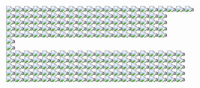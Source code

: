 ![a][cat]![a][cat]![a][cat]![a][cat]![a][space]![a][space]![a][space]![a][space]![a][space]![a][cat]![a][space]![a][space]![a][space]![a][space]![a][space]![a][cat]![a][cat]![a][cat]![a][cat]![a][cat]![a][space]  
![a][cat]![a][space]![a][space]![a][space]![a][space]![a][space]![a][space]![a][space]![a][cat]![a][space]![a][cat]![a][space]![a][space]![a][space]![a][space]![a][space]![a][space]![a][cat]  
![a][cat]![a][space]![a][space]![a][space]![a][space]![a][space]![a][space]![a][cat]![a][cat]![a][cat]![a][cat]![a][cat]![a][space]![a][space]![a][space]![a][space]![a][space]![a][cat]  
![a][cat]![a][space]![a][space]![a][space]![a][space]![a][space]![a][space]![a][cat]![a][space]![a][space]![a][space]![a][cat]![a][space]![a][space]![a][space]![a][space]![a][space]![a][cat]  
![a][cat]![a][cat]![a][cat]![a][cat]![a][space]![a][space]![a][space]![a][cat]![a][space]![a][space]![a][space]![a][cat]![a][space]![a][space]![a][space]![a][space]![a][space]![a][cat]  
![a][space]  
![a][space]  
![a][space]![a][space]![a][space]![a][cat]![a][space]![a][space]![a][space]![a][space]![a][space]![a][cat]![a][space]![a][space]![a][space]![a][space]![a][space]![a][cat]![a][space]![a][space]![a][space]![a][cat]  
![a][space]![a][space]![a][space]![a][cat]![a][space]![a][space]![a][space]![a][space]![a][cat]![a][space]![a][cat]![a][space]![a][space]![a][space]![a][space]![a][cat]![a][cat]![a][space]![a][cat]![a][cat]  
![a][space]![a][space]![a][space]![a][cat]![a][space]![a][space]![a][space]![a][cat]![a][cat]![a][cat]![a][cat]![a][cat]![a][space]![a][space]![a][space]![a][cat]![a][space]![a][cat]![a][space]![a][cat]  
![a][cat]![a][space]![a][space]![a][cat]![a][space]![a][space]![a][space]![a][cat]![a][space]![a][space]![a][space]![a][cat]![a][space]![a][space]![a][space]![a][cat]![a][space]![a][space]![a][space]![a][cat]  
![a][cat]![a][cat]![a][cat]![a][cat]![a][space]![a][space]![a][space]![a][cat]![a][space]![a][space]![a][space]![a][cat]![a][space]![a][space]![a][space]![a][cat]![a][space]![a][space]![a][space]![a][cat]  

[cat]: https://cdn.discordapp.com/emojis/779938362702168074.gif?v=1
[space]: https://nc.izu.re/s/ECHadFC5jt74JaQ/preview
